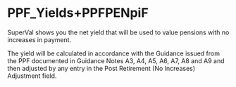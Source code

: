 # PPF_Yields+PPFPENpiF

SuperVal shows you the net yield that will be used to value pensions
with no increases in payment.

The yield will be calculated in accordance with the Guidance issued from
the PPF documented in Guidance Notes A3, A4, A5, A6, A7, A8 and A9 and
then adjusted by any entry in the Post Retirement (No Increases)
Adjustment field.
